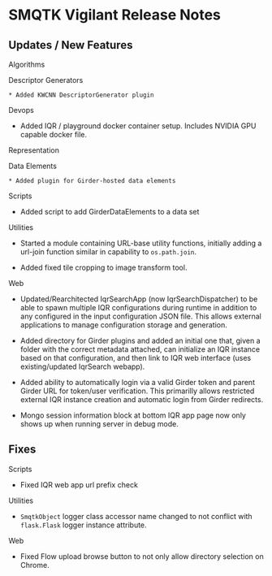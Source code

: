 SMQTK Vigilant Release Notes
============================


Updates / New Features
----------------------

Algorithms

  Descriptor Generators

    * Added KWCNN DescriptorGenerator plugin

Devops

  * Added IQR / playground docker container setup. Includes NVIDIA GPU capable
    docker file.

Representation

  Data Elements

    * Added plugin for Girder-hosted data elements

Scripts

  * Added script to add GirderDataElements to a data set

Utilities

  * Started a module containing URL-base utility functions, initially adding a
    url-join function similar in capability to ``os.path.join``.

  * Added fixed tile cropping to image transform tool.

Web

  * Updated/Rearchitected IqrSearchApp (now IqrSearchDispatcher) to be able to
    spawn multiple IQR configurations during runtime in addition to any
    configured in the input configuration JSON file.  This allows external
    applications to manage configuration storage and generation.

  * Added directory for Girder plugins and added an initial one that, given
    a folder with the correct metadata attached, can initialize an IQR
    instance based on that configuration, and then link to IQR web interface
    (uses existing/updated IqrSearch webapp).

  * Added ability to automatically login via a valid Girder token and parent
    Girder URL for token/user verification. This primarilly allows restricted
    external IQR instance creation and automatic login from Girder redirects.

  * Mongo session information block at bottom IQR app page now only shows up
    when running server in debug mode.


Fixes
-----

Scripts

  * Fixed IQR web app url prefix check

Utilities

  * ``SmqtkObject`` logger class accessor name changed to not conflict with
    ``flask.Flask`` logger instance attribute.

Web

  * Fixed Flow upload browse button to not only allow directory selection
    on Chrome.

